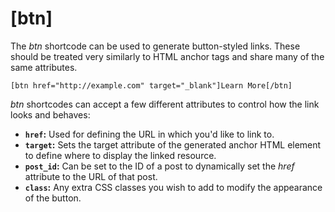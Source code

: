 # [btn]

The *btn* shortcode can be used to generate button-styled links. These should be treated very similarly to HTML anchor tags and share many of the same attributes.

```
[btn href="http://example.com" target="_blank"]Learn More[/btn]
```

*btn* shortcodes can accept a few different attributes to control how the link looks and behaves:

* **`href`:** Used for defining the URL in which you'd like to link to.
* **`target`:** Sets the target attribute of the generated anchor HTML element to define where to display the linked resource.
* **`post_id`:** Can be set to the ID of a post to dynamically set the *href* attribute to the URL of that post.
* **`class`:** Any extra CSS classes you wish to add to modify the appearance of the button.

